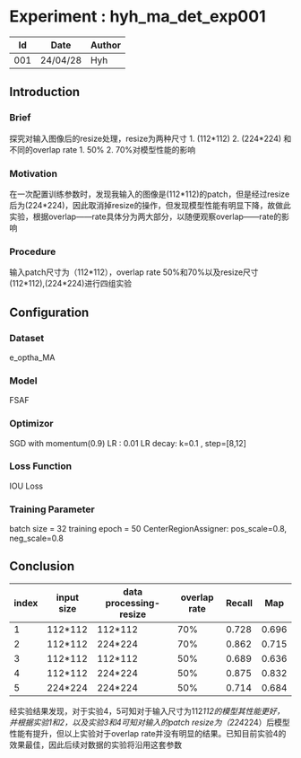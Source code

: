 # Experiment : hyh_ma_det_exp001
|  Id   | Date  | Author |
|  ----  | ----  | ---   |
| 001  | 24/04/28 |  Hyh  |

## Introduction
### Brief
探究对输入图像后的resize处理，resize为两种尺寸 1. (112\*112) 2. (224\*224) 和不同的overlap rate 1. 50% 2. 70%对模型性能的影响
### Motivation
在一次配置训练参数时，发现我输入的图像是(112\*112)的patch，但是经过resize后为(224\*224)，因此取消掉resize的操作，但发现模型性能有明显下降，故做此实验，根据overlap——rate具体分为两大部分，以随便观察overlap——rate的影响
### Procedure
输入patch尺寸为（112\*112），overlap rate 50%和70%以及resize尺寸(112\*112),(224\*224)进行四组实验
## Configuration 

### Dataset
e_optha_MA
### Model
FSAF
### Optimizor
SGD with momentum(0.9)
LR : 0.01
LR decay: k=0.1 , step=[8,12]
### Loss Function
IOU Loss
### Training Parameter
batch size = 32
training epoch = 50
CenterRegionAssigner:  pos_scale=0.8, neg_scale=0.8
## Conclusion
|index	|input size|	data processing-resize|	overlap rate|	Recall|	Map|
|  ----  | ----  | ---   |  ----  | ----  | ---   |
|1	|112*112	|112*112	|70%	|0.728	|0.696|
|2	|112*112	|224*224|	70%	|0.862	|0.715|
|3	|112*112	|112*112|	50%|	0.689|	0.636|
|4	|112*112	|224*224	|50%	|0.875	|0.832|
|5	|224*224	|224*224|	50%	|0.714	|0.684|

经实验结果发现，对于实验4，5可知对于输入尺寸为112*112的模型其性能更好，并根据实验1和2，以及实验3和4可知对输入的patch resize为（224*224）后模型性能有提升，但以上实验对于overlap rate并没有明显的结果。已知目前实验4的效果最佳，因此后续对数据的实验将沿用这套参数